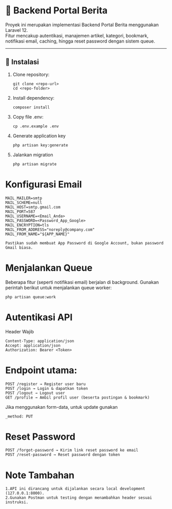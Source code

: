# 📰 Backend Portal Berita

Proyek ini merupakan implementasi Backend Portal Berita menggunakan Laravel 12.  
Fitur mencakup autentikasi, manajemen artikel, kategori, bookmark, notifikasi email, caching, hingga reset password dengan sistem queue.

---

## 🚀 Instalasi

1. Clone repository:
   ```
   git clone <repo-url>
   cd <repo-folder>
2. Install dependency:
   ```
   composer install
3. Copy file .env:
   ```
   cp .env.example .env

4. Generate application key
   ```
   php artisan key:generate

5. Jalankan migration
   ```
   php artisan migrate

# Konfigurasi Email
```
MAIL_MAILER=smtp
MAIL_SCHEME=null
MAIL_HOST=smtp.gmail.com
MAIL_PORT=587
MAIL_USERNAME=<Email_Anda>
MAIL_PASSWORD=<Password_App_Google>
MAIL_ENCRYPTION=tls
MAIL_FROM_ADDRESS="noreply@company.com"
MAIL_FROM_NAME="${APP_NAME}"

Pastikan sudah membuat App Password di Google Account, bukan password Gmail biasa.
```
# Menjalankan Queue
Beberapa fitur (seperti notifikasi email) berjalan di background.
Gunakan perintah berikut untuk menjalankan queue worker:
```
php artisan queue:work
```

# Autentikasi API
Header Wajib
```
Content-Type: application/json
Accept: application/json
Authorization: Bearer <Token>
```

# Endpoint utama:
```
POST /register → Register user baru
POST /login → Login & dapatkan token
POST /logout → Logout user
GET /profile → Ambil profil user (beserta postingan & bookmark)
```
Jika menggunakan form-data, untuk update gunakan
```
_method: PUT
```
# Reset Password
```
POST /forgot-password → Kirim link reset password ke email
POST /reset-password → Reset password dengan token
```
# Note Tambahan
```
1.API ini dirancang untuk dijalankan secara local development (127.0.0.1:8000).
2.Gunakan Postman untuk testing dengan menambahkan header sesuai instruksi.
```

